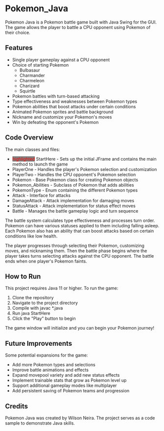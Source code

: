 # Pokemon_Java

Pokemon Java is a Pokemon battle game built with Java Swing for the GUI. The game allows the player to battle a CPU opponent using Pokemon of their choice.

## Features

* Single player gameplay against a CPU opponent
* Choice of starting Pokemon
  * Bulbasaur
  * Charmander
  * Charmeleon
  * Charizard
  * Squirtle
* Pokemon battles with turn-based attacking
* Type effectiveness and weaknesses between Pokemon types
* Pokemon abilities that boost attacks under certain conditions
* Animated Pokemon sprites and battle background
* Nickname and customize your Pokemon's moves
* Win by defeating the opponent's Pokemon

## Code Overview

The main classes and files:

* <span style="background-color: gray; color: red;">highlighted</span> StartHere - Sets up the initial JFrame and contains the main method to launch the game
* PlayerOne - Handles the player's Pokemon selection and customization
* PlayerTwo - Handles the CPU opponent's Pokemon selection
* Pokemon - Base Pokemon class for creating Pokemon objects
* Pokemon_Abilities - Subclass of Pokemon that adds abilities
* PokemonType - Enum containing the different Pokemon types
* Attack - Interface for attacks
* DamageAttack - Attack implementation for damaging moves
* StatusAttack - Attack implementation for status effect moves
* Battle - Manages the battle gameplay logic and turn sequence
  
The battle system calculates type effectiveness and processes turn order. Pokemon can have various statuses applied to them including falling asleep. Each Pokemon also has an ability that can boost attacks based on certain conditions like low health.

The player progresses through selecting their Pokemon, customizing moves, and nicknaming them. Then the battle phase begins where the player takes turns selecting attacks against the CPU opponent. The battle ends when one player's Pokemon faints.

## How to Run

This project requires Java 11 or higher. To run the game:

1. Clone the repository
2. Navigate to the project directory
3. Compile with javac *.java
4. Run java StartHere
5. Click the "Play" button to begin
   
The game window will initialize and you can begin your Pokemon journey!

## Future Improvements

Some potential expansions for the game:
* Add more Pokemon types and selections
* Improve battle animations and effects
* Expand movepool variety and add new status effects
* Implement trainable stats that grow as Pokemon level up
* Support additional gameplay modes like multiplayer
* Add persistent saving of Pokemon teams and progression
## Credits

Pokemon Java was created by Wilson Neira. The project serves as a code sample to demonstrate Java skills.
